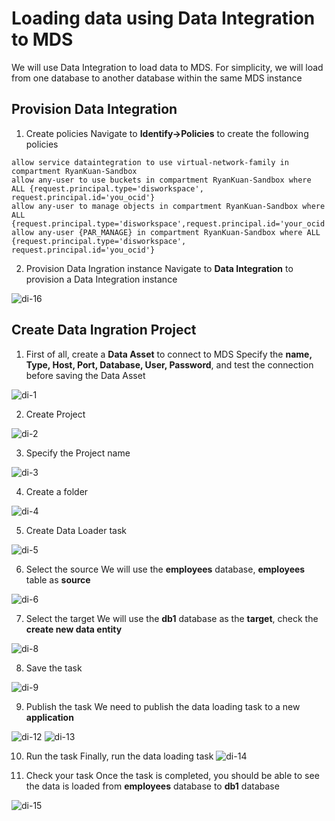 # Loading data using Data Integration to MDS
We will use Data Integration to load data to MDS. For simplicity, we will load from one database to another database within the same MDS instance

## Provision Data Integration

1. Create policies
Navigate to **Identify->Policies** to create the following policies

```
allow service dataintegration to use virtual-network-family in compartment RyanKuan-Sandbox	
allow any-user to use buckets in compartment RyanKuan-Sandbox where ALL {request.principal.type='disworkspace', request.principal.id='you_ocid'}	
allow any-user to manage objects in compartment RyanKuan-Sandbox where ALL {request.principal.type='disworkspace',request.principal.id='your_ocid'}	
allow any-user {PAR_MANAGE} in compartment RyanKuan-Sandbox where ALL {request.principal.type='disworkspace', request.principal.id='you_ocid'}	
```

2. Provision Data Ingration instance
Navigate to **Data Integration** to provision a Data Integration instance

![di-16](img/di-16.png)

## Create Data Ingration Project

1. First of all, create a **Data Asset** to connect to MDS
Specify the **name, Type, Host, Port, Database, User, Password**, and test the connection before saving the Data Asset

![di-1](img/di-1.png)

2. Create Project

![di-2](img/di-2.png)

3. Specify the Project name

![di-3](img/di-3.png)

4. Create a folder

![di-4](img/di-4.png)

5. Create Data Loader task

![di-5](img/di-5.png)

6. Select the source
We will use the **employees** database, **employees** table as **source**

![di-6](img/di-6.png)

7. Select the target
We will use the **db1** database as the **target**, check the **create new data entity**

![di-8](img/di-8.png)

8. Save the task

![di-9](img/di-9.png)

9. Publish the task
We need to publish the data loading task to a new **application**

![di-12](img/di-12.png)
![di-13](img/di-13.png)

10. Run the task
Finally, run the data loading task
![di-14](img/di-14.png)

11. Check your task
Once the task is completed, you should be able to see the data is loaded from **employees** database to **db1** database

![di-15](img/di-15.png)


